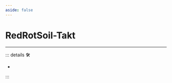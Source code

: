 ```yaml
---
aside: false
---
```

# RedRotSoil-Takt

---

<!-- =================================================== -->
<!-- =================================================== -->
<!-- =================================================== -->
<!-- =================================================== -->
<!-- =================================================== -->
::: details 🛠

-

:::
